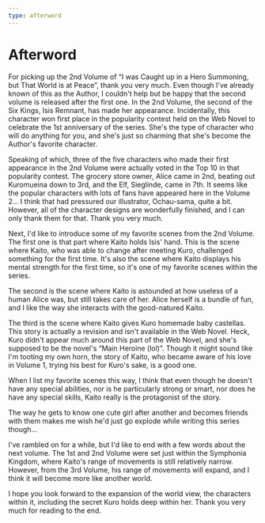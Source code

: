 ```yaml
---
type: afterword
---
```


# Afterword

For picking up the 2nd Volume of “I was Caught up in a Hero Summoning, but That
World is at Peace”, thank you very much. Even though I've already known of this
as the Author, I couldn't help but be happy that the second volume is released
after the first one. In the 2nd Volume, the second of the Six Kings, Isis
Remnant, has made her appearance. Incidentally, this character won first place
in the popularity contest held on the Web Novel to celebrate the 1st anniversary
of the series. She's the type of character who will do anything for you, and
she's just so charming that she's become the Author's favorite character.

Speaking of which, three of the five characters who made their first appearance
in the 2nd Volume were actually voted in the Top 10 in that popularity contest.
The grocery store owner, Alice came in 2nd, beating out Kuromueina down to 3rd,
and the Elf, Sieglinde, came in 7th. It seems like the popular characters with
lots of fans have appeared here in the Volume 2... I think that had pressured
our illustrator, Ochau-sama, quite a bit. However, all of the character designs
are wonderfully finished, and I can only thank them for that. Thank you very
much.

Next, I'd like to introduce some of my favorite scenes from the 2nd Volume. The
first one is that part where Kaito holds Isis' hand. This is the scene where
Kaito, who was able to change after meeting Kuro, challenged something for the
first time. It's also the scene where Kaito displays his mental strength for the
first time, so it's one of my favorite scenes within the series.

The second is the scene where Kaito is astounded at how useless of a human Alice
was, but still takes care of her. Alice herself is a bundle of fun, and I like
the way she interacts with the good-natured Kaito.

The third is the scene where Kaito gives Kuro homemade baby castellas. This
story is actually a revision and isn't available in the Web Novel. Heck, Kuro
didn't appear much around this part of the Web Novel, and she's supposed to be
the novel's “Main Heroine (lol)”. Though it might sound like I'm tooting my own
horn, the story of Kaito, who became aware of his love in Volume 1, trying his
best for Kuro's sake, is a good one.

When I list my favorite scenes this way, I think that even though he doesn't
have any special abilities, nor is he particularly strong or smart, nor does he
have any special skills, Kaito really is the protagonist of the story.

The way he gets to know one cute girl after another and becomes friends with
them makes me wish he'd just go explode while writing this series though...

I've rambled on for a while, but I'd like to end with a few words about the next
volume. The 1st and 2nd Volume were set just within the Symphonia Kingdom, where
Kaito's range of movements is still relatively narrow. However, from the 3rd
Volume, his range of movements will expand, and I think it will become more like
another world.

I hope you look forward to the expansion of the world view, the characters
within it, including the secret Kuro holds deep within her. Thank you very much
for reading to the end.
